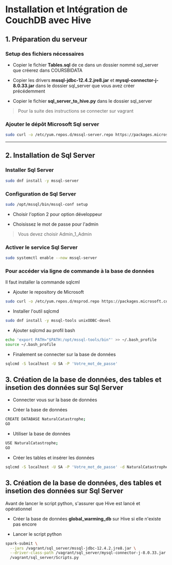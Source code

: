 # Installation et Intégration de CouchDB avec Hive

## 1. Préparation du serveur
### Setup des fichiers nécessaires
- Copier le fichier **Tables.sql**  de ce dans un dossier nommé sql_server que créerez dans COURSBIDATA 

- Copier les drivers **mssql-jdbc-12.4.2.jre8.jar** et  **mysql-connector-j-8.0.33.jar** dans le dossier sql_server que vous avez créer précédemment

- Copier le fichier **sql_server_to_hive.py** dans le dossier sql_server

> Pour la suite des instructions se connecter sur vagrant

### Ajouter le dépôt Microsoft Sql server

```bash
sudo curl -o /etc/yum.repos.d/mssql-server.repo https://packages.microsoft.com/config/rhel/8/mssql-server-2022.repo
```

---

## 2. Installation de Sql Server

### Installer Sql Server
```bash
sudo dnf install -y mssql-server
```

### Configuration de Sql Server
```bash
sudo /opt/mssql/bin/mssql-conf setup
```
- Choisir l'option 2 pour option développeur

- Choisissez le mot de passe pour l'admin
> Vous devez choisir Admin_1_Admin 

### Activer le service Sql Server
```bash
sudo systemctl enable --now mssql-server
```

### Pour accéder via ligne de commande à la base de données
Il faut installer la commande sqlcml

- Ajouter le repository de Microsoft
```bash
sudo curl -o /etc/yum.repos.d/msprod.repo https://packages.microsoft.com/config/rhel/8/prod.repo
```

- Installer l'outil sqlcmd
```bash
sudo dnf install -y mssql-tools unixODBC-devel
```

- Ajouter sqlcmd au profil bash
```bash
echo 'export PATH="$PATH:/opt/mssql-tools/bin"' >> ~/.bash_profile
source ~/.bash_profile
```

- Finalement se connecter sur la base de données
```bash
sqlcmd -S localhost -U SA -P 'Votre_mot_de_passe'
```

## 3. Création de la base de données, des tables et insetion des données sur Sql Server
- Connecter vous sur la base de données

- Créer la base de données
```bash
CREATE DATABASE NaturalCatastrophe;
GO
```

- Utiliser la base de données
```bash
USE NaturalCatastrophe;
GO
```

- Créer les tables et insérer les données
```bash
sqlcmd -S localhost -U SA -P 'Votre_mot_de_passe' -d NaturalCatastrophe -i /vagrant/sql_server/Tables.sql
```

## 3. Création de la base de données, des tables et insetion des données sur Sql Server
Avant de lancer le script python, s'assurer que Hive est lancé et opérationnel
- Créer la base de données **global_warming_db** sur Hive si elle n'existe pas encore

- Lancer le script python
```bash
spark-submit \
  --jars /vagrant/sql_server/mssql-jdbc-12.4.2.jre8.jar \
  --driver-class-path /vagrant/sql_server/mysql-connector-j-8.0.33.jar \
  /vagrant/sql_server/Scripts.py
  ```